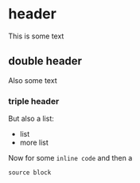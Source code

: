 
# header

This is some text

## double header

Also some text

### triple header

But also a list:

- list
- more list

Now for some `inline code` and then a

```
source block
```
